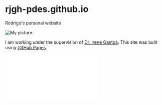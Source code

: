 # rjgh-pdes.github.io
Rodrigo's personal website

![My picture.](https://github.com/RJGH-PDEs/rjgh-pdes.github.io/blob/main/photo.JPG)

I am working under the supervision of [Dr. Irene Gamba](https://web.ma.utexas.edu/users/gamba/).
This site was built using [GitHub Pages](https://pages.github.com/).

<!-- Include the footer content from the footer.md file -->
![Footer](footer.md)
